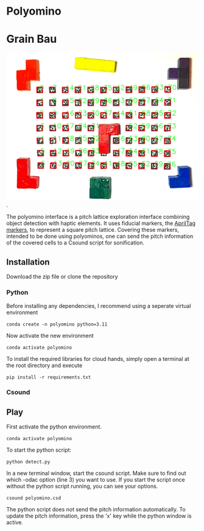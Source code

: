 # Polyomino

# Grain Bau
![Title picture. A tetromino covers fiducial markers on a grid surrounded by other polyominoes.](img/Title.png "Polyominos on the AprilTag grid").

The polyomino interface is a pitch lattice exploration interface combining object detection with haptic elements. It uses fiducial markers, the   [AprilTag markers](https://april.eecs.umich.edu/software/apriltag), to represent a square pitch lattice. Covering these markers, intended to be done using polyominos, one can send the pitch information of the covered cells to a Csound script for sonification.

## Installation 
Download the zip file or clone the repository
### Python
Before installing any dependencies, I recommend using a seperate virtual environment
```
conda create -n polyomino python=3.11
```
Now activate the new environment
```
conda activate polyomino
```
To install the required libraries for cloud hands, simply open a terminal at the root directory and execute
```
pip install -r requirements.txt
```
### Csound


## Play 
First activate the python environment.
```
conda activate polyomino
```

To start the python script:
```
python detect.py
```

In a new terminal window, start the csound script. Make sure to find out which -odac option (line 3) you want to use. If you start the script once without the python script running, you can see your options.
```
csound polyomino.csd
```

The python script does not send the pitch information automatically. To update the pitch information, press the 'x' key while the python window is active.